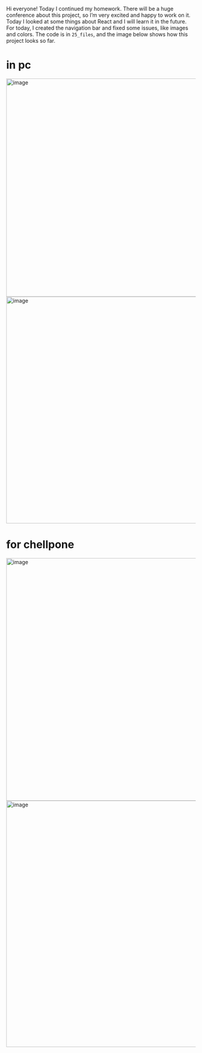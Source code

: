 Hi everyone! Today I continued my homework. There will be a huge conference about this project, so I’m very excited and happy to work on it.
Today I looked at some things about React and I will learn it in the future. For today, I created the navigation bar and fixed some issues, like images and colors.
The code is in ```25_files```, and the image below shows how this project looks so far.

# in pc
<img width="1306" height="579" alt="image" src="https://github.com/user-attachments/assets/7b36c21b-876c-4231-81f2-fe9dd0887945" />

<img width="1319" height="602" alt="image" src="https://github.com/user-attachments/assets/9669dcf8-0190-41a8-8c73-a1607a746c1a" />

# for chellpone

<img width="604" height="644" alt="image" src="https://github.com/user-attachments/assets/23c3fec1-5309-4194-8c3c-8cd3fb9a8553" />


<img width="621" height="654" alt="image" src="https://github.com/user-attachments/assets/2e87c85e-7b37-4d3c-87cd-8e9ef7ab65a1" />
